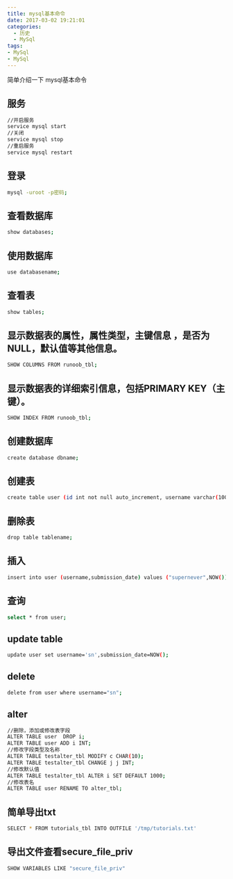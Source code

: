 ```yaml
---
title: mysql基本命令
date: 2017-03-02 19:21:01
categories:
  - 历史
  - MySql
tags:
- MySql
- MySql
---
```

简单介绍一下 mysql基本命令
<!--more-->
## 服务
```bash
//开启服务
service mysql start
//关闭
service mysql stop
//重启服务
service mysql restart
```
## 登录
```bash
mysql -uroot -p密码;
```
## 查看数据库
```bash
show databases;
```

## 使用数据库
```bash
use databasename;
```
## 查看表
```bash
show tables;
```
## 显示数据表的属性，属性类型，主键信息 ，是否为 NULL，默认值等其他信息。
```bash
SHOW COLUMNS FROM runoob_tbl;
```
## 显示数据表的详细索引信息，包括PRIMARY KEY（主键）。

```bash
SHOW INDEX FROM runoob_tbl;
```

## 创建数据库
```bash
create database dbname;
```
## 创建表
```bash
create table user (id int not null auto_increment, username varchar(100) not null, submission_date date , primary key (id) );
```

## 删除表
```bash
drop table tablename;

```
## 插入
```bash
insert into user (username,submission_date) values ("supernever",NOW());
```

## 查询
```bash
select * from user;
```
## update table
```bash
update user set username='sn',submission_date=NOW();
```
## delete 
```bash
delete from user where username="sn";

```
## alter
```bash
//删除，添加或修改表字段
ALTER TABLE user  DROP i;
ALTER TABLE user ADD i INT;
//修改字段类型及名称
ALTER TABLE testalter_tbl MODIFY c CHAR(10);
ALTER TABLE testalter_tbl CHANGE j j INT;
//修改默认值
ALTER TABLE testalter_tbl ALTER i SET DEFAULT 1000;
//修改表名
ALTER TABLE user RENAME TO alter_tbl;
```
## 简单导出txt
```bash
SELECT * FROM tutorials_tbl INTO OUTFILE '/tmp/tutorials.txt'
```

## 导出文件查看secure_file_priv

```bash
SHOW VARIABLES LIKE "secure_file_priv"
```